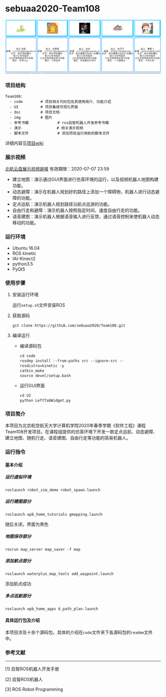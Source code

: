 # sebuaa2020-Team108

![image-20200608161219878](img/readme_img.png)

### 项目结构

```
Team108:
  - code 		# 项目相关代码包及其使用简介、功能介绍
  - UI 			# 项目集成可视化界面
  - doc 		# 项目文档
  - img			# 图片
  - 参考书籍			 # ros启智机器人开发参考书籍
  - 演示 				  # 相关演示视频
  - 脚本文件			 # 添加项目运行用到的脚本文件
```

详细内容见[项目wiki](https://github.com/sebuaa2020/Team108/wiki/)

### 展示视频

[北航云盘展示视频链接](https://bhpan.buaa.edu.cn:443/link/1E63B997905FBF42A983C4A7570A9D80) 有效期限：2020-07-07 23:59

- 建立地图：演示通过GUI界面进行仿真环境的运行，以及视频机器人地图构建功能。
- 动态避障：演示在机器人规划好的路径上添加一个障碍物，机器人进行动态避障的功能。
- 定点巡航：演示机器人规划路径沿航点巡游的功能。
- 自由行走和避障：演示机器人按照指定时间、速度自由行走的功能。
- 语音建图：演示机器人根据语音输入进行反馈，通过语音控制来使机器人动态移动的功能。

### 运行环境

- Ubuntu 16.04
- ROS kinetic
- IAI-Kinect2
- python3.5
- PyQt5

### 使用步骤

1. 安装运行环境

   运行`setup.sh`文件安装ROS

2. 获取源码

   ```
   git clone https://github.com/sebuaa2020/Team108.git
   ```

3. 编译运行

   - 编译源码包

     ```
     cd code
     rosdep install --from-paths src --ignore-src --rosdistro=kinetic -y
     catkin_make
     source devel/setup.bash
     ```

   - 运行GUI界面

     ```
     cd UI
     python LeftTabWidget.py
     ```

### 项目简介

本项目为北京航空航天大学计算机学院2020年春季学期《软件工程》课程Team108开发项目。在课程组提供的仿真环境下开发一款定点巡航、动态避障、建立地图、随机行走、语音建图、自由行走等功能的简易机器人。

### 运行指令

#### 基本介绍

##### 运行虚拟环境

```
roslaunch robot_sim_demo robot_spawn.launch
```

##### 运行建图部分

```
roslaunch wpb_home_tutorials gmapping.launch
```

随后关闭，界面为黑色

##### 地图保存部分

```
rosrun map_server map_saver -f map
```

##### 添加航点部分

```
roslaunch waterplus_map_tools add_waypoint.launch
```

添加航点成功

##### 多点巡航部分

```
roslaunch wpb_home_apps 6_path_plan.launch
```

#### 具体运行包及介绍

本项目涉及十余个源码包，具体的介绍在`code`文件夹下各源码包的`readme`文件中。

### 参考文献

------

[1] 启智ROS机器人开发手册

[2] 启智ROS机器人

[3] ROS Robot Programming